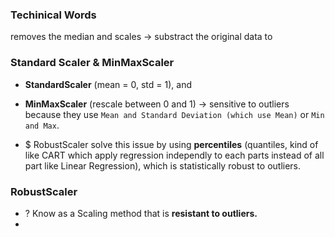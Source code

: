 ### Techinical Words
removes the median and scales -> substract the original data to

### Standard Scaler & MinMaxScaler 
- **StandardScaler** (mean = 0, std = 1), and
    
- **MinMaxScaler** (rescale between 0 and 1)
-> sensitive to outliers because they use `Mean and Standard Deviation (which use Mean)` or `Min and Max`.
+ $ RobustScaler solve this issue by using **percentiles** (quantiles, kind of like CART which apply regression independly to each parts instead of all part like Linear Regression), which is statistically robust to outliers.  

### RobustScaler
+ ? Know as a Scaling method that is **resistant to outliers.**  
+ 